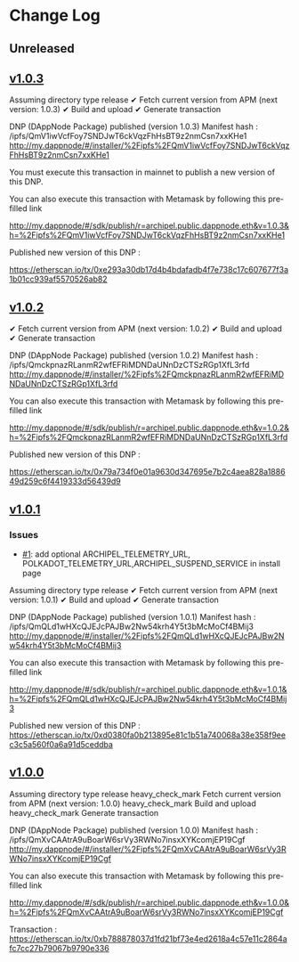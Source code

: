 # Change Log

## Unreleased

<!--New features/improvements/fixes go here-->

## [v1.0.3](https://github.com/luguslabs/DAppNodePackage-archipel/releases/tag/v1.0.3)

Assuming directory type release
✔ Fetch current version from APM (next version: 1.0.3)
✔ Build and upload
✔ Generate transaction

DNP (DAppNode Package) published (version 1.0.3)
Manifest hash : /ipfs/QmV1iwVcfFoy7SNDJwT6ckVqzFhHsBT9z2nmCsn7xxKHe1
http://my.dappnode/#/installer/%2Fipfs%2FQmV1iwVcfFoy7SNDJwT6ckVqzFhHsBT9z2nmCsn7xxKHe1

You must execute this transaction in mainnet to publish a new version of this DNP.

You can also execute this transaction with Metamask by following this pre-filled link

http://my.dappnode/#/sdk/publish/r=archipel.public.dappnode.eth&v=1.0.3&h=%2Fipfs%2FQmV1iwVcfFoy7SNDJwT6ckVqzFhHsBT9z2nmCsn7xxKHe1

Published new version of this DNP :

https://etherscan.io/tx/0xe293a30db17d4b4bdafadb4f7e738c17c607677f3a1b01cc939af5570526ab82

## [v1.0.2](https://github.com/luguslabs/DAppNodePackage-archipel/releases/tag/v1.0.2)

✔ Fetch current version from APM (next version: 1.0.2)
✔ Build and upload
✔ Generate transaction

DNP (DAppNode Package) published (version 1.0.2)
Manifest hash : /ipfs/QmckpnazRLanmR2wfEFRiMDNDaUNnDzCTSzRGp1XfL3rfd
http://my.dappnode/#/installer/%2Fipfs%2FQmckpnazRLanmR2wfEFRiMDNDaUNnDzCTSzRGp1XfL3rfd

You can also execute this transaction with Metamask by following this pre-filled link

http://my.dappnode/#/sdk/publish/r=archipel.public.dappnode.eth&v=1.0.2&h=%2Fipfs%2FQmckpnazRLanmR2wfEFRiMDNDaUNnDzCTSzRGp1XfL3rfd

Published new version of this DNP :

https://etherscan.io/tx/0x79a734f0e01a9630d347695e7b2c4aea828a188649d259c6f4419333d56439d9

## [v1.0.1](https://github.com/luguslabs/DAppNodePackage-archipel/releases/tag/v1.0.1)

### Issues

- [#1](https://github.com/luguslabs/DAppNodePackage-archipel/issues/1): add optional ARCHIPEL_TELEMETRY_URL, POLKADOT_TELEMETRY_URL,ARCHIPEL_SUSPEND_SERVICE in install page

Assuming directory type release
✔ Fetch current version from APM (next version: 1.0.1)
✔ Build and upload
✔ Generate transaction

DNP (DAppNode Package) published (version 1.0.1)
Manifest hash : /ipfs/QmQLd1wHXcQJEJcPAJBw2Nw54krh4Y5t3bMcMoCf4BMij3
http://my.dappnode/#/installer/%2Fipfs%2FQmQLd1wHXcQJEJcPAJBw2Nw54krh4Y5t3bMcMoCf4BMij3

You can also execute this transaction with Metamask by following this pre-filled link

http://my.dappnode/#/sdk/publish/r=archipel.public.dappnode.eth&v=1.0.1&h=%2Fipfs%2FQmQLd1wHXcQJEJcPAJBw2Nw54krh4Y5t3bMcMoCf4BMij3

Published new version of this DNP :  
 https://etherscan.io/tx/0xd0380fa0b213895e81c1b51a740068a38e358f9eec3c5a560f0a6a91d5ceddba

## [v1.0.0](https://github.com/luguslabs/DAppNodePackage-archipel/releases/tag/v1.0.0)

Assuming directory type release
heavy_check_mark Fetch current version from APM (next version: 1.0.0)
heavy_check_mark Build and upload
heavy_check_mark Generate transaction

DNP (DAppNode Package) published (version 1.0.0)
Manifest hash : /ipfs/QmXvCAAtrA9uBoarW6srVy3RWNo7insxXYKcomjEP19Cgf
http://my.dappnode/#/installer/%2Fipfs%2FQmXvCAAtrA9uBoarW6srVy3RWNo7insxXYKcomjEP19Cgf

You can also execute this transaction with Metamask by following this pre-filled link

http://my.dappnode/#/sdk/publish/r=archipel.public.dappnode.eth&v=1.0.0&h=%2Fipfs%2FQmXvCAAtrA9uBoarW6srVy3RWNo7insxXYKcomjEP19Cgf

Transaction : https://etherscan.io/tx/0xb788878037d1fd21bf73e4ed2618a4c57e11c2864afc7cc27b79067b9790e336

